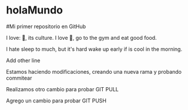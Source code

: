 # holaMundo

#Mi primer repositorio en GitHub

I love: 🗾, its culture. I love 💪, go to the gym and eat good food.

I hate sleep to much, but it's hard wake up early if is cool in the morning.

Add other line

Estamos haciendo modificaciones, creando una nueva rama y probando commitear

Realizamos otro cambio para probar GIT PULL

Agrego un cambio para probar GIT PUSH
